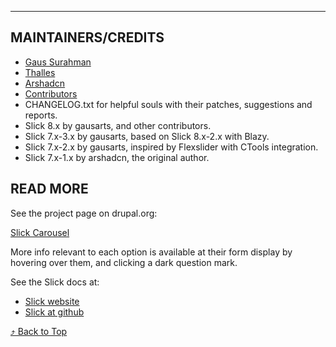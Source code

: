 
***
## <a name="maintainers"> </a>MAINTAINERS/CREDITS
* [Gaus Surahman](https://drupal.org/user/159062)
* [Thalles](https://www.drupal.org/u/thalles)
* [Arshadcn](https://www.drupal.org/u/arshadcn)
* [Contributors](https://www.drupal.org/node/2232779/committers)
* CHANGELOG.txt for helpful souls with their patches, suggestions and reports.
* Slick 8.x by gausarts, and other contributors.
* Slick 7.x-3.x by gausarts, based on Slick 8.x-2.x with Blazy.
* Slick 7.x-2.x by gausarts, inspired by Flexslider with CTools integration.
* Slick 7.x-1.x by arshadcn, the original author.


## READ MORE
See the project page on drupal.org:

[Slick Carousel](http://drupal.org/project/slick)

More info relevant to each option is available at their form display by hovering
over them, and clicking a dark question mark.

See the Slick docs at:

* [Slick website](http://kenwheeler.github.io/slick/)
* [Slick at github](https://github.com/kenwheeler/slick/)

[&#10548; Back to Top](#top)
